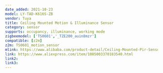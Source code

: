 ```yaml
---
date_added: 2021-10-23
model: LY-TAD-K616S-ZB
vendor: Tuya 
title: Ceiling Mounted Motion & Illuminance Sensor
category: sensor
supports: occupancy, illuminance, working mode
zigbeemodel: ['TS0601','_TZE200_auin8mzr']
compatible: [z2m]
z2m: TS0601_motion_sensor
mlink: https://www.alibaba.com/product-detail/Ceiling-Mounted-Pir-Sensor-ZigBee-Motion_1600348414994.html
link: https://www.aliexpress.com/item/1005003370183540.html
link2: 
link3: 
---
```

